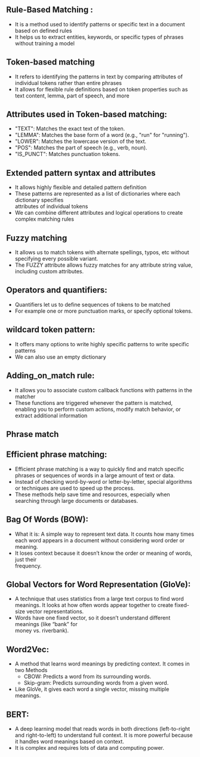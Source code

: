 ## Rule-Based Matching :
- It is a method used to identify patterns or specific text in a document based on defined rules
- It helps us to extract entities, keywords, or specific types of phrases without training a model
## Token-based matching 
- It refers to identifying the patterns in text by comparing attributes of individual tokens rather than entire phrases
- It allows for flexible rule definitions based on token properties such as text content, lemma, part of speech, and more
## Attributes used in Token-based matching:
- "TEXT": Matches the exact text of the token.
- "LEMMA": Matches the base form of a word (e.g., "run" for "running").
- "LOWER": Matches the lowercase version of the text.
- "POS": Matches the part of speech (e.g., verb, noun).
- "IS_PUNCT": Matches punctuation tokens.
## Extended pattern syntax and attributes
- It allows highly flexible and detailed pattern definition
- These patterns are represented as a list of dictionaries where each dictionary specifies     
  attributes of individual tokens
- We can combine different attributes and logical operations to create complex matching rules
## Fuzzy matching
- It allows us to match tokens with alternate spellings, typos, etc without specifying every      possible variant.
- The FUZZY attribute allows fuzzy matches for any attribute string value, including custom       attributes.
## Operators and quantifiers:
- Quantifiers let us to define sequences of tokens to be matched
- For example one or more punctuation marks, or specify optional tokens.
## wildcard token pattern:
- It offers many options to write highly specific patterns to write specific patterns
- We can also use an empty dictionary
## Adding_on_match rule:
- It allows you to associate custom callback functions with patterns in the matcher
- These functions are triggered whenever the pattern is matched, enabling you to perform custom   actions, modify match behavior, or extract additional information
## Phrase match
## Efficient phrase matching:
- Efficient phrase matching is a way to quickly find and match specific phrases or sequences of   words in a large amount of text or data.
- Instead of checking word-by-word or letter-by-letter, special algorithms or techniques are      used to speed up the process.
- These methods help save time and resources, especially when searching through large documents   or databases.
## Bag Of Words (BOW):
-  What it is: A simple way to represent text data. It counts how many times each word appears     in a document without considering word order or meaning.
-   It loses context because it doesn’t know the order or meaning of words, just their         
    frequency.
## Global Vectors for Word Representation (GloVe):
- A technique that uses statistics from a large text corpus to find word meanings. It looks at    how often words appear together to create fixed-size vector representations.
- Words have one fixed vector, so it doesn’t understand different meanings (like “bank” for     
  money vs. riverbank).
## Word2Vec:
- A method that learns word meanings by predicting context. It comes in two Methods
    - CBOW: Predicts a word from its surrounding words.
    - Skip-gram: Predicts surrounding words from a given word.
- Like GloVe, it gives each word a single vector, missing multiple meanings.
## BERT:
-  A deep learning model that reads words in both directions (left-to-right and right-to-left)     to understand full context. It is more powerful because it handles word meanings based on       context.
- It is complex and requires lots of data and computing power. 

